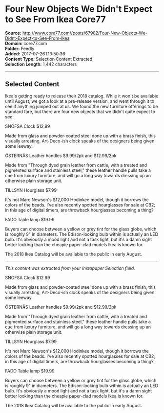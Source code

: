# Four New Objects We Didn't Expect to See From Ikea Core77

**Source:** http://www.core77.com//posts/67982/Four-New-Objects-We-Didnt-Expect-to-See-From-Ikea  
**Domain:** core77.com  
**Folder:** Feedly  
**Added:** 2017-07-26T13:50:36  
**Content Type:** Selection Content Extracted  
**Selection Length:** 1,442 characters  


---

## Selected Content

Ikea's getting ready to release their 2018 catalog. While it won't be available until August, we got a look at a pre-release version, and went through it to see if anything jumped out at us. We found the new furniture offerings to be standard fare, but there are four new objects that we didn't quite expect to see:

SNOFSA Clock $12.99

Made from glass and powder-coated steel done up with a brass finish, this visually arresting, Art-Deco-ish clock speaks of the designers being given some leeway.

ÖSTERNÄS Leather handles $9.99/2pk and $12.99/2pk

Made from "Through dyed grain leather from cattle, with a treated and pigmented surface and stainless steel," these leather handle pulls take a cue from luxury furniture, and will go a long way towards dressing up an otherwise plain storage unit.

TILLSYN Hourglass $7.99

It's not Marc Newson's $12,000 Hodinkee model, though it borrows the colors of the beads. I've also recently spotted hourglasses for sale at CB2; in this age of digital timers, are throwback hourglasses becoming a thing?

FADO Table lamp $19.99

Buyers can choose between a yellow or grey tint for the glass globe, which is roughly 9" in diameters. The Edison-looking bulb within is actually an LED bulb. It's obviously a mood light and not a task light, but it's a damn sight better looking than the cheapie paper-clad models Ikea is known for.

The 2018 Ikea Catalog will be available to the public in early August.

---

*This content was extracted from your Instapaper Selection field.*

SNOFSA Clock $12.99

Made from glass and powder-coated steel done up with a brass finish, this visually arresting, Art-Deco-ish clock speaks of the designers being given some leeway.

ÖSTERNÄS Leather handles $9.99/2pk and $12.99/2pk

Made from "Through dyed grain leather from cattle, with a treated and pigmented surface and stainless steel," these leather handle pulls take a cue from luxury furniture, and will go a long way towards dressing up an otherwise plain storage unit.

TILLSYN Hourglass $7.99

It's not Marc Newson's $12,000 Hodinkee model, though it borrows the colors of the beads. I've also recently spotted hourglasses for sale at CB2; in this age of digital timers, are throwback hourglasses becoming a thing?

FADO Table lamp $19.99

Buyers can choose between a yellow or grey tint for the glass globe, which is roughly 9" in diameters. The Edison-looking bulb within is actually an LED bulb. It's obviously a mood light and not a task light, but it's a damn sight better looking than the cheapie paper-clad models Ikea is known for.

The 2018 Ikea Catalog will be available to the public in early August.
